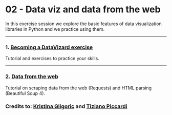 # 02 - Data viz and data from the web

In this exercise session we explore the basic features of data visualization libraries in Python and we practice using them.

---

### 1. [Becoming a DataVizard exercise](Becoming%20a%20DataVizard%20exercise.ipynb)

Tutorial and exercises to practice your skills.

---
### 2. [Data from the web](Data%20from%20the%20Web.ipynb)

Tutorial on scraping data from the web (Requests) and HTML parsing (Beautiful Soup 4).

### Credits to: [Kristina Gligoric](https://kristinagligoric.github.io/) and [Tiziano Piccardi](https://piccardi.me/)
